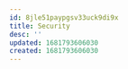 ```yaml
---
id: 8jle51paypgsv33uck9di9x
title: Security
desc: ''
updated: 1681793606030
created: 1681793606030
---
```

